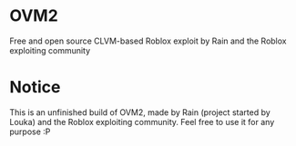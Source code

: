 # OVM2
Free and open source CLVM-based Roblox exploit by Rain and the Roblox exploiting community

# Notice
This is an unfinished build of OVM2, made by Rain (project started by Louka) and the Roblox exploiting community. Feel free to use it for any purpose :P
